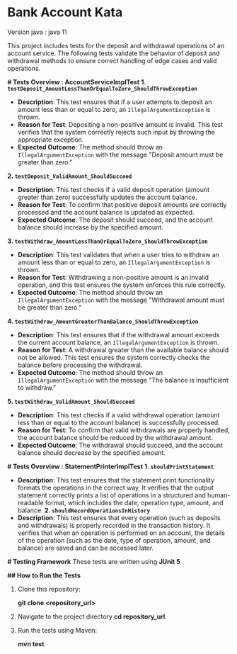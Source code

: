 # Bank Account Kata
Version java : java 11


This project includes tests for the deposit and withdrawal operations of an account service.
The following tests validate the behavior of deposit and withdrawal methods to ensure correct 
handling of edge cases and valid operations.

**# Tests Overview : AccountServiceImplTest**
**1. `testDeposit_AmountLessThanOrEqualToZero_ShouldThrowException`**
- **Description**: This test ensures that if a user attempts to deposit an amount less than or equal
to zero, an `IllegalArgumentException` is thrown.
- **Reason for Test**: Depositing a non-positive amount is invalid. This test verifies that the
system correctly rejects such input by throwing the appropriate exception.
- **Expected Outcome**: The method should throw an `IllegalArgumentException` with the message
"Deposit amount must be greater than zero."

**2. `testDeposit_ValidAmount_ShouldSucceed`**
- **Description**: This test checks if a valid deposit operation (amount greater than zero) 
successfully updates the account balance.
- **Reason for Test**: To confirm that positive deposit amounts are correctly processed and
the account balance is updated as expected.
- **Expected Outcome**: The deposit should succeed, and the account balance should increase by the
specified amount.

 ****3. `testWithdraw_AmountLessThanOrEqualToZero_ShouldThrowException`****
- **Description**: This test validates that when a user tries to withdraw an amount less than or 
equal to zero, an `IllegalArgumentException` is thrown.
- **Reason for Test**: Withdrawing a non-positive amount is an invalid operation, and this test 
ensures the system enforces this rule correctly.
- **Expected Outcome**: The method should throw an `IllegalArgumentException` with the message 
"Withdrawal amount must be greater than zero."

 **4. `testWithdraw_AmountGreaterThanBalance_ShouldThrowException`**
- **Description**: This test ensures that if the withdrawal amount exceeds the current account
balance, an `IllegalArgumentException` is thrown.
- **Reason for Test**: A withdrawal greater than the available balance should not be allowed. 
This test ensures the system correctly checks the balance before processing the withdrawal.
- **Expected Outcome**: The method should throw an `IllegalArgumentException` with the message 
"The balance is insufficient to withdraw."

**5. `testWithdraw_ValidAmount_ShouldSucceed`**
- **Description**: This test checks if a valid withdrawal operation (amount less than or equal 
to the account balance) is successfully processed.
- **Reason for Test**: To confirm that valid withdrawals are properly handled, the account balance 
should be reduced by the withdrawal amount.
- **Expected Outcome**: The withdrawal should succeed, and the account balance should decrease by
the specified amount.

**# Tests Overview : StatementPrinterImplTest**
**1. `shouldPrintStatement`**
- **Description**:
This test ensures that the statement print functionality formats the operations in the correct way.
It verifies that the output statement correctly prints a list of operations in a structured and 
human-readable format, which includes the date, operation type, amount, and balance.
**2. `shouldRecordOperationsInHistory`**
- **Description**:
This test ensures that every operation (such as deposits and withdrawals) is properly recorded in the transaction
history. It verifies that when an operation is performed on an account, the details of the operation
(such as the date, type of operation, amount, and balance) are saved and can be accessed later.


**# Testing Framework**
These tests are written using **JUnit 5** .

**## How to Run the Tests**

1. Clone this repository:
  
   **git clone <repository_url>**

2.  Navigate to the project directory
 **cd repository_url** 


3. Run the tests using Maven:

    **mvn test**


